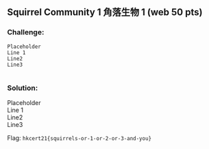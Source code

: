 ## Squirrel Community 1 角落生物 1 (web 50 pts)  
### Challenge:  
```
Placeholder    
Line 1    
Line2    
Line3    
  
```
  
### Solution:  
Placeholder    
Line 1    
Line2    
Line3    
  
  
Flag: `hkcert21{squirrels-or-1-or-2-or-3-and-you}`  
  

